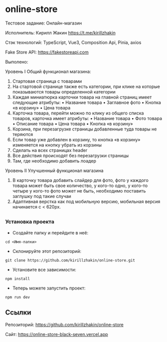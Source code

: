 # online-store

Тестовое задание: Онлайн-магазин

Исполнитель: Кирилл Жакин https://t.me/kirillzhakin

Стэк технологий: TypeScript, Vue3, Composition Api, Pinia, axios

Fake Store API: https://fakestoreapi.com

Выполено:

Уровень I Общий функционал магазина:

1. Стартовая страница с товарами
2. На стартовой странице также есть категории, при клике на которые показываются товары определенной категории
3. Каждая миниатюрка карточки товара на главной страниц имеет следующие атрибуты:
   • Название товара
   • Заглавное фото
   • Кнопка «в корзину»
   • Цена товара
4. Карточка товара, перейти можно по клику из общего списка товаров, карточка имеет атрибуты:
   • Название товара
   • Фото товара
   • Описание товара
   • Цена товара
   • Кнопка «в корзину»
5. Корзина, при перезагрузке страницы добавленные туда товары не теряются
6. Если товар уже добавлен в корзину, то кнопка «в корзину» изменяется на кнопку убрать из корзины
7. Сделать на всех страницах header
8. Все действия происходят без перезагрузки страницы
9. Там, где необходимо добавить лоадер

Уровень II Улучшенный функционал магазина

1. В карточку товара добавить слайдер для фото, фото у каждого товара может быть свое количество, у кого-то одно, у кого-то четыре у кого-то фото может не быть, необходимо поставить заглушку под такие случаи
2. Адаптивная верстка как под мобильную версию, мобильная версия начинается с < 620px.

##

### Установка проекта

- Создайте папку и перейдите в неё:

```
cd <Имя-папки>
```

- Склонируйте этот репозиторий:

```
git clone https://github.com/kirillzhakin/online-store.git
```

- Установите все зависимости:

```
npm install
```

- Теперь можете запустить проект:

```
npm run dev
```

## Ссылки

Репозиторий: https://github.com/kirillzhakin/online-store

Сайт: https://online-store-black-seven.vercel.app
